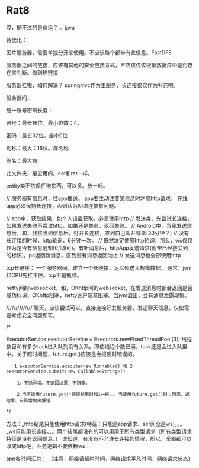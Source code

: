 # Rat8
哎，拗不过的是命运？ 。java




待优化：

图片服务器，需要单独分开来使用。不应该每个都带有此信息。FastDFS


服务器之间的链接，应该有其他的安全链接方式，不应该仅仅根据数据库中是否存在来判断。做到热链接


服务器挂啦，如何解决？ springmvc作为主服务，长连接仅仅作为补充吧。


服务器间，


统一账号密码长度：

账号：最长16位，最小位数：4，

密码：最长32位，最小6位

昵称：最大：16位。群名称

签名：最大18.


此文件夹，是公用的。cat和rat一样。


entity类不依赖任何东西，可以多。放一起。


// 服务器有信息时，往app推送。   app要主动改变某信息时才用http请求。     在线app必须保持长连接，否则认为网络连接有问题。

// app中，获取结果，如个人设置获取，必须使用http
// 发送类，先尝试长连接，如果发送失败再尝试http，如果还是失败，返回失败。
// Android中，当我发送信息后，和，我接收到信息后，打开长连接，直到自己断开或者(30分钟？)
// 没有长连接的时候，http轮询，6分钟一次。
// 既然决定使用http轮询，那么，ws仅仅作为是否有信息通知(0,1即可)。有新消息后，httpApp发送请求(附带已经接受到的标识)，pc返回新消息，直到没有消息返回为止
// 发送消息也全部使用http


tcp长链接：
一个服务器间，建立一个长链接，足以传送大规模数据。   通常，jvm和CPU先扛不住。tcp不是瓶颈。

netty间的websocket，和，OKhttp间的websocket，在发送消息时都会返回是否成功标识，OKhttp阻塞，netty客户端非阻塞。当jvm溢出，会有消息泄露现象。


//////////////    聊天，应该尝试可以，直接连接好友服务器，发送聊天信息。仅仅需要考虑安全问题即可。

/*

ExecutorService executorService = Executors.newFixedThreadPool(3);
线程数目和有多少task进入队列没有关系。即使线程个数已满，task还是会进入队里中。关于超时问题，future.get()应该是会报超时错误的。

       1 executorService.execute(new Runnable() 和 2 executorService.submit(new Callable<String>()

        1，不抛异常。不返回结果，不阻塞。

        2,当不适用future.get()获取结果时和1一样。。。当使用future.get()时：阻塞、返结果、有异常抛出报错
*/


方法：_http结尾只能使用http请求(特征：只能是app请求、ser间全是ws)。。。
_ws只能用长连接。。。两个结尾都没有的可以用用于所有类型请求（所有类型请求特征是没有返回信息。）
谁知道，有没有不允许长连接的情况，所以，全部都可以改成http吧，业务逻辑不要依赖ws


app各时间汇总： （注意，网络请超时时间，网络请求平凡时间，网络请求状态）

